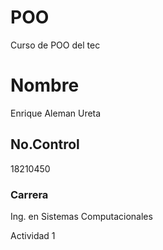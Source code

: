 # POO
 Curso de POO del tec

 # Nombre 
 Enrique Aleman Ureta

 ## No.Control
 18210450
 
 ### Carrera
Ing. en Sistemas Computacionales

Actividad 1
